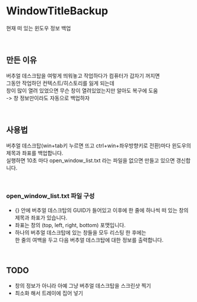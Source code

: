 # WindowTitleBackup
현재 떠 있는 윈도우 정보 백업

<br />

## 만든 이유
버추얼 데스크탑을 여렇게 띄워놓고 작업하다가 컴퓨터가 갑자기 꺼지면  
그동안 작업하던 컨텍스트/히스토리를 잃게 되는데  
창이 많이 열려 있었으면 무슨 창이 열려있었는지만 알아도 복구에 도움  
-> 창 정보만이라도 자동으로 백업하자

<br />

## 사용법
버추얼 데스크탑(win+tab키 누르면 뜨고 ctrl+win+좌우방향키로 전환)마다 윈도우의 제목과 좌표를 백업합니다.  
실행하면 10초 마다 open_window_list.txt 라는 파일을 없으면 만들고 있으면 갱신합니다.

<br />

### open_window_list.txt 파일 구성
* {} 안에 버추얼 데스크탑의 GUID가 들어있고 이후에 한 줄에 하나씩 떠 있는 창의 제목과 좌표가 있습니다.  
* 좌표는 창의 (top, left, right, bottom) 포맷입니다.  
* 하나의 버추얼 데스크탑에 있는 창들을 모두 리스팅 한 후에는  
  한 줄의 여백을 두고 다음 버추얼 데스크탑에 대한 정보를 출력합니다.  

<br />

## TODO
* 창의 정보가 아니라 아예 그냥 버추얼 데스크탑을 스크린샷 찍기
* 최소화 해서 트레이에 집어 넣기
